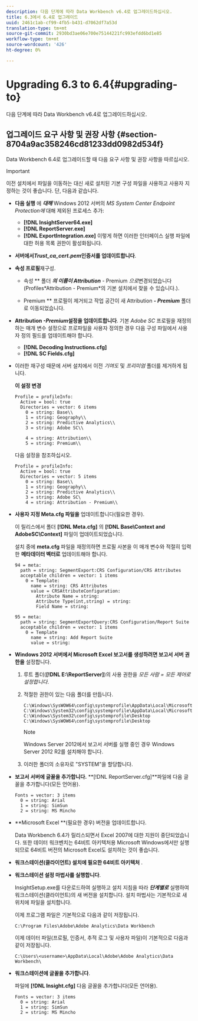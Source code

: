 ```yaml
---
description: 다음 단계에 따라 Data Workbench v6.4로 업그레이드하십시오.
title: 6.3에서 6.4로 업그레이드
uuid: 2461c1ab-cf99-4fb5-b431-d7062df7a53d
translation-type: tm+mt
source-git-commit: 2930bd3ae06e700e75144221fc993efdd6bd1e85
workflow-type: tm+mt
source-wordcount: '426'
ht-degree: 0%

---
```



# Upgrading 6.3 to 6.4{#upgrading-to}

다음 단계에 따라 Data Workbench v6.4로 업그레이드하십시오.

## 업그레이드 요구 사항 및 권장 사항 {#section-8704a9ac358246cd81233dd0982d534f}

Data Workbench 6.4로 업그레이드할 때 다음 요구 사항 및 권장 사항을 따르십시오.

>[!IMPORTANT]
>
>이전 설치에서 파일을 이동하는 대신 새로 설치된 기본 구성 파일을 사용하고 사용자 지정하는 것이 좋습니다. 단, 다음과 같습니다.

* **다음 실행** 에 ***대해*** Windows 2012 서버의 *MS System Center Endpoint Protection에* 대해 제외된 프로세스 추가:

   * **[!DNL InsightServer64.exe]**
   * **[!DNL ReportServer.exe]**
   * **[!DNL ExportIntegration.exe]**
   이렇게 하면 이러한 인터페이스 실행 파일에 대한 허용 목록 권한이 활성화됩니다.

* **서버에서&#x200B;*Trust_ca_cert.pem*인증서를 업데이트합니다**.
* **속성 프로필**&#x200B;재구성.

   * 속성 ** 폴더 ***의 이름이 Attribution*** - Premium *으로*&#x200B;변경되었습니다(Profiles\*Attribution - Premium*의 기본 설치에서 찾을 수 있습니다.).

   * Premium ** 프로필이 제거되고 작업 공간이 새 Attribution ***- Premium*** 폴더로 이동되었습니다.

* **Attribution *-Premium*설정을 업데이트합니다**. 기본 *Adobe SC* 프로필을 재정의하는 매개 변수 설정으로 프로파일을 사용자 정의한 경우 다음 구성 파일에서 사용자 정의 필드를 업데이트해야 합니다.

   * **[!DNL Decoding Instructions.cfg]**
   * **[!DNL SC Fields.cfg]**

* 이러한 재구성 때문에 서버 설치에서 이전 *기여도* 및 *프리미엄* 폴더를 제거하게 됩니다.

   **이 설정 변경**

   ```
   Profile = profileInfo:  
     Active = bool: true 
     Directories = vector: 6 items 
       0 = string: Base\\ 
       1 = string: Geography\\ 
       2 = string: Predictive Analytics\\ 
       3 = string: Adobe SC\\ 
   
       4 = string: Attribution\\ 
       5 = string: Premium\\
   ```

   다음 설정을 참조하십시오.

   ```
   Profile = profileInfo:  
     Active = bool: true 
     Directories = vector: 5 items 
       0 = string: Base\\ 
       1 = string: Geography\\ 
       2 = string: Predictive Analytics\\ 
       3 = string: Adobe SC\
       4 = string: Attribution - Premium\\
   ```

* **사용자 지정 Meta.cfg 파일을** 업데이트합니다(필요한 경우).

   이 릴리스에서 폴더 **[!DNL Meta.cfg]** 의 **[!DNL Base\Context and AdobeSC\Context]** 파일이 업데이트되었습니다.

   설치 중에 **meta.cfg** 파일을 재정의하면 프로필 사본을 이 매개 변수와 적절히 입력한 **메타데이터 벡터로** 업데이트해야 합니다.

   ```
   94 = meta: 
     path = string: SegmentExport:CRS Configuration/CRS Attributes 
     acceptable children = vector: 1 items 
       0 = Template: 
         name = string: CRS Attributes 
         value = CRSAttributeConfiguration: 
           Attribute Name = string: 
           Attribute Type(int,string) = string: 
           Field Name = string: 
   
   95 = meta: 
     path = string: SegmentExportQuery:CRS Configuration/Report Suite 
     acceptable children = vector: 1 items 
       0 = Template 
         name = string: Add Report Suite 
         value = string:
   ```

* **Windows 2012 서버에서 Microsoft Excel 보고서를 생성하려면 보고서 서버 권한을** 설정합니다.

   1. 루트 폴더(**[!DNL E:\ReportServer\]**)의 사용 권한을 *모든 사람 = 모든 제어로 설정합니다*.

   1. 적절한 권한이 있는 다음 폴더를 만듭니다.

      ```
      C:\Windows\SysWOW64\config\systemprofile\AppData\Local\Microsoft\Windows\INetCac‌he 
      C:\Windows\System32\config\systemprofile\AppData\Local\Microsoft\Windows\INetCac‌he 
      C:\Windows\System32\config\systemprofile\Desktop 
      C:\Windows\SysWOW64\config\systemprofile\Desktop
      ```

      >[!NOTE]
      >
      >Windows Server 2012에서 보고서 서버를 실행 중인 경우 Windows Server 2012 R2를 설치해야 합니다.

   1. 이러한 폴더의 소유자로 &quot;SYSTEM&quot;을 할당합니다.

* **보고서 서버에 글꼴을 추가합니다.** **[!DNL ReportServer.cfg]**파일에 다음 글꼴을 추가합니다(모든 언어용).

   ```
   Fonts = vector: 3 items 
     0 = string: Arial 
     1 = string: SimSun 
     2 = string: MS Mincho
   ```

* **Microsoft Excel **(필요한 경우) 버전을 업데이트합니다.

   Data Workbench 6.4가 릴리스되면서 Excel 2007에 대한 지원이 중단되었습니다. 또한 데이터 워크벤치는 64비트 아키텍처용 Microsoft Windows에서만 실행되므로 64비트 버전의 Microsoft Excel도 설치하는 것이 좋습니다.

* **워크스테이션(클라이언트) 설치에 필요한 64비트 아키텍처** .
* **워크스테이션 설정 마법사를 실행합니다**.

   InsightSetup.exe를 다운로드하여 실행하고 설치 지침을 따라 ***단계별로*** 실행하여 워크스테이션(클라이언트)의 새 버전을 설치합니다. 설치 마법사는 기본적으로 새 위치에 파일을 설치합니다.

   이제 프로그램 파일은 기본적으로 다음과 같이 저장됩니다.

   ```
   C:\Program Files\Adobe\Adobe Analytics\Data Workbench
   ```

   이제 데이터 파일(프로필, 인증서, 추적 로그 및 사용자 파일)이 기본적으로 다음과 같이 저장됩니다.

   ```
   C:\Users\<username>\AppData\Local\Adobe\Adobe Analytics\Data Workbench\
   ```

* **워크스테이션에 글꼴을 추가합니다**.

   파일에 **[!DNL Insight.cfg]** 다음 글꼴을 추가합니다(모든 언어용).

   ```
   Fonts = vector: 3 items 
     0 = string: Arial 
     1 = string: SimSun 
     2 = string: MS Mincho
   ```

